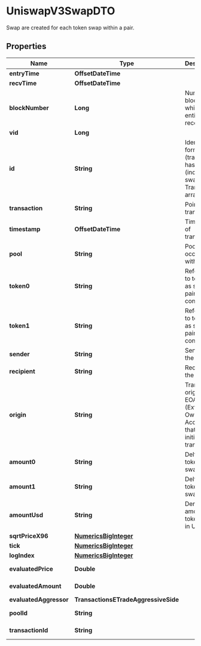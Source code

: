 

# UniswapV3SwapDTO

Swap are created for each token swap within a pair.

## Properties

| Name | Type | Description | Notes |
|------------ | ------------- | ------------- | -------------|
|**entryTime** | **OffsetDateTime** |  |  [optional] |
|**recvTime** | **OffsetDateTime** |  |  [optional] |
|**blockNumber** | **Long** | Number of block in which entity was recorded. |  [optional] |
|**vid** | **Long** |  |  [optional] |
|**id** | **String** | Identifier, format: (transaction hash) + # + (index in swaps Transaction array). |  [optional] |
|**transaction** | **String** | Pointer to transaction. |  [optional] |
|**timestamp** | **OffsetDateTime** | Timestamp of transaction. |  [optional] |
|**pool** | **String** | Pool swap occured within. |  [optional] |
|**token0** | **String** | Reference to token0 as stored in pair contract. |  [optional] |
|**token1** | **String** | Reference to token1 as stored in pair contract. |  [optional] |
|**sender** | **String** | Sender of the swap. |  [optional] |
|**recipient** | **String** | Recipient of the swap. |  [optional] |
|**origin** | **String** | Transaction origin: the EOA (Externally Owned Account) that initiated the transaction |  [optional] |
|**amount0** | **String** | Delta of token0 swapped. |  [optional] |
|**amount1** | **String** | Delta of token1 swapped. |  [optional] |
|**amountUsd** | **String** | Derived amount of tokens sold in USD. |  [optional] |
|**sqrtPriceX96** | [**NumericsBigInteger**](NumericsBigInteger.md) |  |  [optional] |
|**tick** | [**NumericsBigInteger**](NumericsBigInteger.md) |  |  [optional] |
|**logIndex** | [**NumericsBigInteger**](NumericsBigInteger.md) |  |  [optional] |
|**evaluatedPrice** | **Double** |  |  [optional] [readonly] |
|**evaluatedAmount** | **Double** |  |  [optional] [readonly] |
|**evaluatedAggressor** | **TransactionsETradeAggressiveSide** |  |  [optional] |
|**poolId** | **String** |  |  [optional] [readonly] |
|**transactionId** | **String** |  |  [optional] [readonly] |




